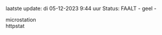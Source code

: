 laatste update: 
di 05-12-2023  9:44   uur 
Status: FAALT - geel - 
<div class="service Y">microstation</div><div class="service G">httpstat</div>